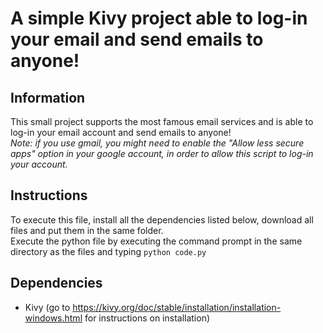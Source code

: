 # A simple Kivy project able to log-in your email and send emails to anyone!

## Information
This small project supports the most famous email services and is able to log-in your email account and send emails to anyone!\
*Note: if you use gmail, you might need to enable the "Allow less secure apps" option in your google account, in order to allow this script to log-in your account.*

## Instructions
To execute this file, install all the dependencies listed below, download all files and put them in the same folder.\
Execute the python file by executing the command prompt in the same directory as the files and typing ```python code.py```

## Dependencies
- Kivy (go to https://kivy.org/doc/stable/installation/installation-windows.html for instructions on installation)
